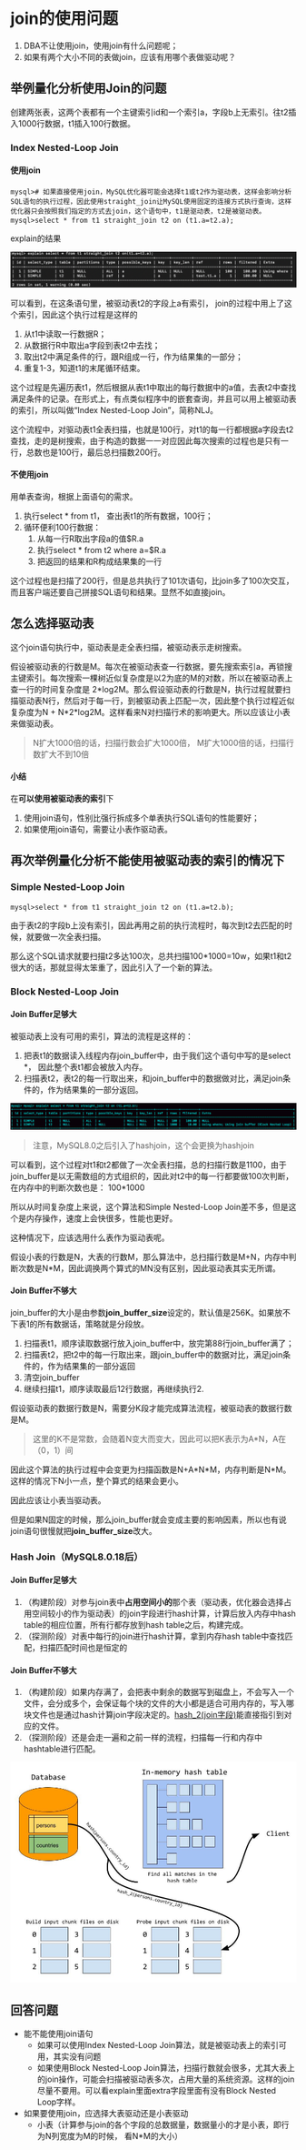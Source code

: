 # join的使用问题

1. DBA不让使用join，使用join有什么问题呢；
2. 如果有两个大小不同的表做join，应该有用哪个表做驱动呢？

## 举例量化分析使用Join的问题

创建两张表，这两个表都有一个主键索引id和一个索引a，字段b上无索引。往t2插入1000行数据，t1插入100行数据。

### Index Nested-Loop Join

#### 使用join

```mysql
mysql># 如果直接使用join，MySQL优化器可能会选择t1或t2作为驱动表，这样会影响分析SQL语句的执行过程，因此使用straight_join让MySQL使用固定的连接方式执行查询，这样优化器只会按照我们指定的方式去join，这个语句中，t1是驱动表，t2是被驱动表。
mysql>select * from t1 straight_join t2 on (t1.a=t2.a);
```

explain的结果

![image-20201212164908565](Join的使用问题.assets/image-20201212164908565.png)

可以看到，在这条语句里，被驱动表t2的字段上a有索引， join的过程中用上了这个索引，因此这个执行过程是这样的

1. 从t1中读取一行数据R；
2. 从数据行R中取出a字段到表t2中去找；
3. 取出t2中满足条件的行，跟R组成一行，作为结果集的一部分；
4. 重复1-3，知道t1的末尾循环结束。

这个过程是先遍历表t1，然后根据从表t1中取出的每行数据中的a值，去表t2中查找满足条件的记录。在形式上，有点类似程序中的嵌套查询，并且可以用上被驱动表的索引，所以叫做“Index Nested-Loop Join”，简称NLJ。

这个流程中，对驱动表t1全表扫描，也就是100行，对t1的每一行都根据a字段去t2查找，走的是树搜索，由于构造的数据一一对应因此每次搜索的过程也是只有一行，总数也是100行，最后总扫描数200行。

#### 不使用join

用单表查询，根据上面语句的需求。

1. 执行select * from t1， 查出表t1的所有数据，100行；
2. 循环便利100行数据：
   1. 从每一行R取出字段a的值$R.a
   2. 执行select * from t2 where a=$R.a
   3. 把返回的结果和R构成结果集的一行

这个过程也是扫描了200行，但是总共执行了101次语句，比join多了100次交互，而且客户端还要自己拼接SQL语句和结果。显然不如直接join。

## 怎么选择驱动表

这个join语句执行中，驱动表是走全表扫描，被驱动表示走树搜索。

假设被驱动表的行数是M。每次在被驱动表查一行数据，要先搜索索引a，再锁搜主键索引。每次搜索一棵树近似复杂度是以2为底的M的对数，所以在被驱动表上查一行的时间复杂度是 2*log2M。那么假设驱动表的行数是N，执行过程就要扫描驱动表N行，然后对于每一行，到被驱动表上匹配一次，因此整个执行过程近似复杂度为N + N\*2\*log2M。这样看来N对扫描行术的影响更大。所以应该让小表来做驱动表。

> N扩大1000倍的话，扫描行数会扩大1000倍， M扩大1000倍的话，扫描行数扩大不到10倍

#### 小结

在**可以使用被驱动表的索引**下

1. 使用join语句，性别比强行拆成多个单表执行SQL语句的性能要好；
2. 如果使用join语句，需要让小表作驱动表。

## 再次举例量化分析不能使用被驱动表的索引的情况下

### Simple Nested-Loop Join

```mysql
mysql>select * from t1 straight_join t2 on (t1.a=t2.b);
```

由于表t2的字段b上没有索引，因此再用之前的执行流程时，每次到t2去匹配的时候，就要做一次全表扫描。

那么这个SQL请求就要扫描t2多达100次，总共扫描100*1000=10w，如果t1和t2很大的话，那就显得太笨重了，因此引入了一个新的算法。

### Block Nested-Loop Join

#### Join Buffer足够大

被驱动表上没有可用的索引，算法的流程是这样的：

1. 把表t1的数据读入线程内存join_buffer中，由于我们这个语句中写的是select *， 因此整个表t1都会被放入内存。
2. 扫描表t2，表t2的每一行取出来，和join_buffer中的数据做对比，满足join条件的，作为结果集的一部分返回。

![image-20201212171712246](Join的使用问题.assets/image-20201212171712246.png)

> 注意，MySQL8.0之后引入了hashjoin，这个会更换为hashjoin

可以看到，这个过程对t1和t2都做了一次全表扫描，总的扫描行数是1100，由于join_buffer是以无需数组的方式组织的，因此对t2中的每一行都要做100次判断，在内存中的判断次数也是： 100\*1000

所以从时间复杂度上来说，这个算法和Simple Nested-Loop Join差不多，但是这个是内存操作，速度上会快很多，性能也更好。

这种情况下，应该选用什么表作为驱动表呢。

假设小表的行数是N，大表的行数M，那么算法中，总扫描行数是M+N，内存中判断次数是N\*M，因此调换两个算式的MN没有区别，因此驱动表其实无所谓。

#### Join Buffer不够大

join_buffer的大小是由参数**join_buffer_size**设定的，默认值是256K。如果放不下表1的所有数据话，策略就是分段放。

1. 扫描表t1，顺序读取数据行放入join_buffer中，放完第88行join_buffer满了；
2. 扫描表t2，把t2中的每一行取出来，跟join_buffer中的数据对比，满足join条件的，作为结果集的一部分返回
3. 清空join_buffer
4. 继续扫描t1，顺序读取最后12行数据，再继续执行2.

假设驱动表的数据行数是N，需要分K段才能完成算法流程，被驱动表的数据行数是M。

> 这里的K不是常数，会随着N变大而变大，因此可以把K表示为A*N，A在（0，1）间

因此这个算法的执行过程中会变更为扫描函数是N+A\*N\*M，内存判断是N\*M。这样的情况下N小一点，整个算式的结果会更小。

因此应该让小表当驱动表。

但是如果N固定的时候，那么join_buffer就会变成主要的影响因素，所以也有说join语句很慢就把**join_buffer_size**改大。

### Hash Join（MySQL8.0.18后）

#### Join Buffer足够大

1. （构建阶段）对参与join表中**占用空间小的**那个表（驱动表，优化器会选择占用空间较小的作为驱动表）的join字段进行hash计算，计算后放入内存中hash table的相应位置，所有行都存放到hash table之后，构建完成。
2. （探测阶段）对表中每行的join进行hash计算，拿到内存hash table中查找匹配，扫描匹配时间也是恒定的

#### Join Buffer不够大

1. （构建阶段）如果内存满了，会把表中剩余的数据写到磁盘上，不会写入一个文件，会分成多个，会保证每个块的文件的大小都是适合可用内存的，写入哪块文件也是通过hash计算join字段决定的。<u>hash_2(join字段)</u>能直接指引到对应的文件。
2. （探测阶段）还是会走一遍和之前一样的流程，扫描每一行和内存中hashtable进行匹配。

![image-20201212175416101](Join的使用问题.assets/image-20201212175416101.png)

## 回答问题

- 能不能使用join语句
  - 如果可以使用Index Nested-Loop Join算法，就是被驱动表上的索引可用，其实没有问题
  - 如果使用Block Nested-Loop Join算法，扫描行数就会很多，尤其大表上的join操作，可能会扫描被驱动表多次，占用大量的系统资源。这样的join尽量不要用。可以看explain里面extra字段里面有没有Block Nested Loop字样。
- 如果要使用join，应选择大表驱动还是小表驱动
  - 小表（计算参与join的各个字段的总数据量，数据量小的才是小表，即行为N列宽度为M的时候， 看N\*M的大小）

